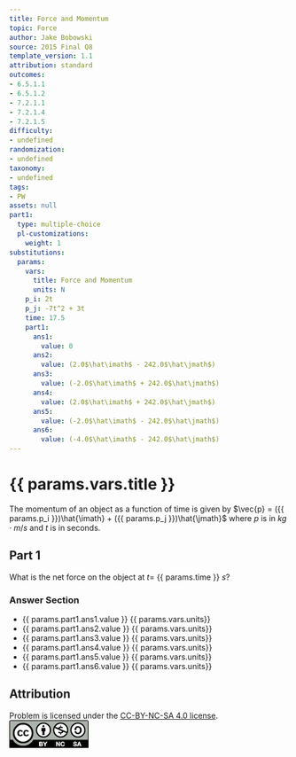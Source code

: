 ```yaml
---
title: Force and Momentum
topic: Force
author: Jake Bobowski
source: 2015 Final Q8
template_version: 1.1
attribution: standard
outcomes:
- 6.5.1.1
- 6.5.1.2
- 7.2.1.1
- 7.2.1.4
- 7.2.1.5
difficulty:
- undefined
randomization:
- undefined
taxonomy:
- undefined
tags:
- PW
assets: null
part1:
  type: multiple-choice
  pl-customizations:
    weight: 1
substitutions:
  params:
    vars:
      title: Force and Momentum
      units: N
    p_i: 2t
    p_j: -7t^2 + 3t
    time: 17.5
    part1:
      ans1:
        value: 0
      ans2:
        value: (2.0$\hat\imath$ - 242.0$\hat\jmath$)
      ans3:
        value: (-2.0$\hat\imath$ + 242.0$\hat\jmath$)
      ans4:
        value: (2.0$\hat\imath$ + 242.0$\hat\jmath$)
      ans5:
        value: (-2.0$\hat\imath$ - 242.0$\hat\jmath$)
      ans6:
        value: (-4.0$\hat\imath$ - 242.0$\hat\jmath$)
---
```

# {{ params.vars.title }}
The momentum of an object as a function of time is given by $\vec{p} = ({{ params.p_i }})\hat{\imath} + ({{ params.p_j }})\hat{\jmath}$ where $p$ is in $kg\cdot m/s$ and $t$ is in seconds.

## Part 1

What is the net force on the object at $t=$ {{ params.time }} $s$?

### Answer Section

- {{ params.part1.ans1.value }} {{ params.vars.units}}
- {{ params.part1.ans2.value }} {{ params.vars.units}}
- {{ params.part1.ans3.value }} {{ params.vars.units}}
- {{ params.part1.ans4.value }} {{ params.vars.units}}
- {{ params.part1.ans5.value }} {{ params.vars.units}}
- {{ params.part1.ans6.value }} {{ params.vars.units}}

## Attribution

Problem is licensed under the [CC-BY-NC-SA 4.0 license](https://creativecommons.org/licenses/by-nc-sa/4.0/).<br> ![The Creative Commons 4.0 license requiring attribution-BY, non-commercial-NC, and share-alike-SA license.](https://raw.githubusercontent.com/firasm/bits/master/by-nc-sa.png)